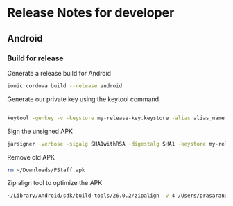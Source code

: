 # Release Notes for developer

## Android

### Build for release

Generate a release build for Android

```bash
ionic cordova build --release android

```

Generate our private key using the keytool command

```bash

keytool -genkey -v -keystore my-release-key.keystore -alias alias_name -keyalg RSA -keysize 2048 -validity 10000

```

Sign the unsigned APK

```bash
jarsigner -verbose -sigalg SHA1withRSA -digestalg SHA1 -keystore my-release-key.keystore /Users/prasaranaict/Projects/ionic2-rapidferry/platforms/android/build/outputs/apk/android-release-unsigned.apk alias_name

```
Remove old APK

```bash
rm ~/Downloads/PStaff.apk
```

Zip align tool to optimize the APK

```bash
~/Library/Android/sdk/build-tools/26.0.2/zipalign -v 4 /Users/prasaranaict/Projects/ionic2-rapidferry/platforms/android/build/outputs/apk/android-release-unsigned.apk ~/Downloads/RapidFerry.apk
```
